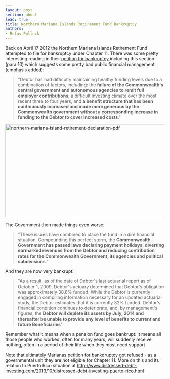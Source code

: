 ```yaml
---
layout: post
section: about
lead: true
title: Northern Mariana Islands Retirement Fund Bankruptcy
authors:
- Rufus Pollock
---
```

<!-- magazine.image=http://community.openspending.org/files/2013/11/northern-mariana-island-retirement-declaration-pdf-1024x509.png -->

Back on April 17 2012 the Northern Mariana Islands Retirement Fund attempted to file for bankruptcy under Chapter 11. There was some pretty interesting reading in their [petition for bankruptcy][petition] including this section (para 10) which suggests some pretty bad public financial management (emphasis added):

[petition]: http://www.nmiretirement.com/downloads/Docket_Files/08_First_Day_Declaration.pdf

> "Debtor has had difficulty maintaining healthy funding levels due to a combination of factors, including: the **failure of the Commonwealth's central government and autonomous agencies to remit full employer contributions**; a difficult investing climate over the most recent three to four years; and **a benefit structure that has been continuously increased and made more generous by the Commonwealth government without a corresponding increase in funding to the Debtor to cover increased costs**."

<img src="http://community.openspending.org/files/2013/11/northern-mariana-island-retirement-declaration-pdf-1024x509.png" alt="northern-mariana-island-retirement-declaration-pdf" width="591" height="293" />

The Government then made things even worse:

> "These issues have combined to place the fund in a dire financial situation. Compounding this perfect storm, the **Commonwealth Government has passed laws declaring payment holidays, diverting earmarked revenues from the Debtor and reducing contribution rates for the Commonwealth Government, its agencies and political subdivisions**."

And they are now very bankrupt:

> "As a result, as of the date of Debtor's last actuarial report as of October 1, 2009, Debtor's actuary determined that Debtor's obligation was approximately 38.8% funded. While the Debtor is currently engaged in compiling information necessary for an updated actuarial study, the Debtor estimates that it is currently 32% funded. Debtor's financial condition continues to deteriorate, and, by management's figures, the **Debtor will deplete its assets by July, 2014 and thereafter be unable to provide any level of benefits to current and future Beneficiaries**"

Remember what it means when a pension fund goes bankrupt: it means all those people who worked, often for many years, will suddenly receive nothing, often in a period of their life when they most need support.

Note that ultimately Marianas petition for bankdruptcy got refused - as a governmental unit they are not eligible for Chapter 11. More on this and its relation to Puerto Rico situation at <http://www.distressed-debt-investing.com/2013/10/distressed-debt-investing-puerto-rico.html>

